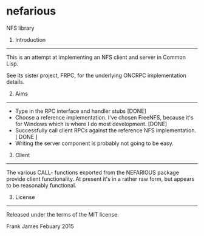 # nefarious
NFS library

1. Introduction
-----------------

This is an attempt at implementing an NFS client and server in Common Lisp. 

See its sister project, FRPC, for the underlying ONCRPC implementation details.

2. Aims
--------

* Type in the RPC interface and handler stubs [DONE]
* Choose a reference implementation. I've chosen FreeNFS, because it's for Windows which is where I do most development. [DONE]
* Successfully call client RPCs against the reference NFS implementation. [ DONE ]
* Writing the server component is probably not going to be easy.

3. Client
----------

The various CALL- functions exported from the NEFARIOUS package provide client functionality. At present it's in 
a rather raw form, but appears to be reasonably functional. 

3. License
------------

Released under the terms of the MIT license.


Frank James 
Febuary 2015